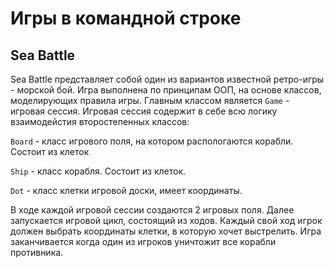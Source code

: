 # Игры в командной строке

## Sea Battle 

Sea Battle  представляет собой один из вариантов известной ретро-игры - морской бой. 
Игра выполнена по принципам ООП, на основе классов, моделирующих правила игры. Главным классом является `Game` - игровая сессия. 
Игровая сессия содержит в себе всю логику взаимодейстия второстепенных классов: 

`Board` - класс игрового поля, на котором распологаются корабли. Состоит из клеток

`Ship` - класс корабля. Состоит из клеток. 

`Dot` - класс клетки игровой доски, имеет координаты.

В ходе каждой игровой сессии создаются 2 игровых поля. Далее запускается игровой цикл, состоящий из ходов. 
Каждый свой ход игрок должен выбрать координаты клетки, в которую хочет выстрелить. 
Игра заканчивается когда один из игроков уничтожит все корабли противника.
